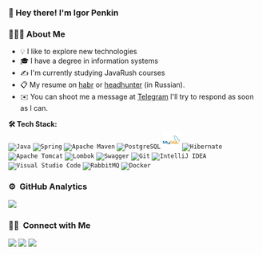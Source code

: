 ### 👋 Hey there! I'm Igor Penkin 

###    👨🏻‍💻  About Me

- 💡  I like to explore new technologies
- 🎓  I have a degree in information systems
- ✍️  I'm currently studying JavaRush courses
- 📋  My resume on [habr](https://career.habr.com/happycaat) or [headhunter](https://hh.ru/resume/e229657eff0b52c0b30039ed1f4830355a4745) (in Russian).
- ✉️  You can shoot me a message at [Telegram](https://t.me/happycaat) I'll try to respond as soon as I can.


 **🛠 Tech Stack:**  
 <code><img height="35" title="Java" src="https://raw.githubusercontent.com/jmnote/z-icons/master/svg/java.svg"></code>
 <code><img height="35" title="Spring" src="https://raw.githubusercontent.com/yurijserrano/Github-Profile-Readme-Logos/master/frameworks/spring.svg"></code> 
 <code><img height="35" title="Apache Maven" src="https://user-images.githubusercontent.com/43886029/158700377-62b0da69-81a2-4340-8ce6-dec718533aee.svg"></code>
 <code><img height="35" title="PostgreSQL" src="https://raw.githubusercontent.com/yurijserrano/Github-Profile-Readme-Logos/master/databases/postgresql.svg"></code>
 <code><img height="35" title="MySQL" src="https://raw.githubusercontent.com/devicons/devicon/1119b9f84c0290e0f0b38982099a2bd027a48bf1/icons/mysql/mysql-original-wordmark.svg"></code> 
 <code><img height="35" title="Hibernate" src="https://raw.githubusercontent.com/gilbarbara/logos/master/logos/hibernate.svg"></code>
 <code><img height="35" title="Apache Tomcat" src="https://upload.wikimedia.org/wikipedia/commons/thumb/f/fe/Apache_Tomcat_logo.svg/2560px-Apache_Tomcat_logo.svg.png"></code>
 <code><img height="35" title="Lombok" src="https://avatars.githubusercontent.com/u/45949248?s=200&v=4"></code>
 <code><img height="35" title="Swagger" src="https://blog.skillfactory.ru/wp-content/uploads/2023/02/1_ihb6hdmaw48vjtbsjyhbzg-1830140.png"></code>
 <code><img height="35" title="Git" src="https://git-scm.com/images/logos/downloads/Git-Icon-1788C.png"></code>
 <code><img height="35" title="IntelliJ IDEA" src="https://raw.githubusercontent.com/yurijserrano/Github-Profile-Readme-Logos/master/ides/intellij.svg"></code>
 <code><img height="35" title="Visual Studio Code" src="https://cdn.icon-icons.com/icons2/2107/PNG/512/file_type_vscode_icon_130084.png"></code>
 <code><img height="35" title="RabbitMQ" src="https://pbs.twimg.com/profile_images/1223261138059780097/eH73w5lN_400x400.jpg"></code>
 <code><img height="35" title="Docker" src="https://avatars.githubusercontent.com/u/7739233?s=280&v=4"></code>
  
 
 ### ⚙️ &nbsp;GitHub Analytics

<p align="left">
<a href="https://github.com/iPenkinDev">
  <img height="180em" src="https://github-readme-stats-eight-theta.vercel.app/api?username=iPenkinDev&show_icons=true&theme=algolia&include_all_commits=true&count_private=true"/>  
</a>
</p>

### 🤝🏻 &nbsp;Connect with Me

<p align="left">
<a href="https://t.me/happycaat"><img src="https://img.shields.io/badge/-@happycaat-1877F2?style=flat&logo=Telegram&logoColor=white"/></a>
<a href="https://www.linkedin.com/in/igor-penkin-92576a252/"><img src="https://img.shields.io/badge/-Igor%20Penkin%20-0077B5?style=flat&logo=Linkedin&logoColor=white"/></a>
<a href="mailto:igor.penkin.dev@gmail.com"><img src="https://img.shields.io/badge/-igor.penkin.dev@gmail.com-D14836?style=flat&logo=Gmail&logoColor=white"/></a>
</p>


